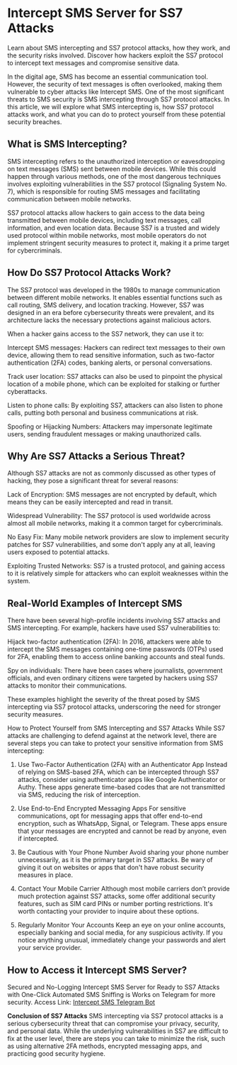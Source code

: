 # Intercept SMS Server for SS7 Attacks 
Learn about SMS intercepting and SS7 protocol attacks, how they work, and the security risks involved. Discover how hackers exploit the SS7 protocol to intercept text messages and compromise sensitive data.

In the digital age, SMS has become an essential communication tool. However, the security of text messages is often overlooked, making them vulnerable to cyber attacks like Intercept SMS. One of the most significant threats to SMS security is SMS intercepting through SS7 protocol attacks. In this article, we will explore what SMS intercepting is, how SS7 protocol attacks work, and what you can do to protect yourself from these potential security breaches.

## What is SMS Intercepting?
SMS intercepting refers to the unauthorized interception or eavesdropping on text messages (SMS) sent between mobile devices. While this could happen through various methods, one of the most dangerous techniques involves exploiting vulnerabilities in the SS7 protocol (Signaling System No. 7), which is responsible for routing SMS messages and facilitating communication between mobile networks.

SS7 protocol attacks allow hackers to gain access to the data being transmitted between mobile devices, including text messages, call information, and even location data. Because SS7 is a trusted and widely used protocol within mobile networks, most mobile operators do not implement stringent security measures to protect it, making it a prime target for cybercriminals.

## How Do SS7 Protocol Attacks Work?
The SS7 protocol was developed in the 1980s to manage communication between different mobile networks. It enables essential functions such as call routing, SMS delivery, and location tracking. However, SS7 was designed in an era before cybersecurity threats were prevalent, and its architecture lacks the necessary protections against malicious actors.

When a hacker gains access to the SS7 network, they can use it to:

Intercept SMS messages: Hackers can redirect text messages to their own device, allowing them to read sensitive information, such as two-factor authentication (2FA) codes, banking alerts, or personal conversations.

Track user location: SS7 attacks can also be used to pinpoint the physical location of a mobile phone, which can be exploited for stalking or further cyberattacks.

Listen to phone calls: By exploiting SS7, attackers can also listen to phone calls, putting both personal and business communications at risk.

Spoofing or Hijacking Numbers: Attackers may impersonate legitimate users, sending fraudulent messages or making unauthorized calls.

## Why Are SS7 Attacks a Serious Threat?
Although SS7 attacks are not as commonly discussed as other types of hacking, they pose a significant threat for several reasons:

Lack of Encryption: SMS messages are not encrypted by default, which means they can be easily intercepted and read in transit.

Widespread Vulnerability: The SS7 protocol is used worldwide across almost all mobile networks, making it a common target for cybercriminals.

No Easy Fix: Many mobile network providers are slow to implement security patches for SS7 vulnerabilities, and some don't apply any at all, leaving users exposed to potential attacks.

Exploiting Trusted Networks: SS7 is a trusted protocol, and gaining access to it is relatively simple for attackers who can exploit weaknesses within the system.

## Real-World Examples of Intercept SMS
There have been several high-profile incidents involving SS7 attacks and SMS intercepting. For example, hackers have used SS7 vulnerabilities to:

Hijack two-factor authentication (2FA): In 2016, attackers were able to intercept the SMS messages containing one-time passwords (OTPs) used for 2FA, enabling them to access online banking accounts and steal funds.

Spy on individuals: There have been cases where journalists, government officials, and even ordinary citizens were targeted by hackers using SS7 attacks to monitor their communications.

These examples highlight the severity of the threat posed by SMS intercepting via SS7 protocol attacks, underscoring the need for stronger security measures.

How to Protect Yourself from SMS Intercepting and SS7 Attacks
While SS7 attacks are challenging to defend against at the network level, there are several steps you can take to protect your sensitive information from SMS intercepting:

1. Use Two-Factor Authentication (2FA) with an Authenticator App
Instead of relying on SMS-based 2FA, which can be intercepted through SS7 attacks, consider using authenticator apps like Google Authenticator or Authy. These apps generate time-based codes that are not transmitted via SMS, reducing the risk of interception.

2. Use End-to-End Encrypted Messaging Apps
For sensitive communications, opt for messaging apps that offer end-to-end encryption, such as WhatsApp, Signal, or Telegram. These apps ensure that your messages are encrypted and cannot be read by anyone, even if intercepted.

3. Be Cautious with Your Phone Number
Avoid sharing your phone number unnecessarily, as it is the primary target in SS7 attacks. Be wary of giving it out on websites or apps that don't have robust security measures in place.

4. Contact Your Mobile Carrier
Although most mobile carriers don’t provide much protection against SS7 attacks, some offer additional security features, such as SIM card PINs or number porting restrictions. It's worth contacting your provider to inquire about these options.

5. Regularly Monitor Your Accounts
Keep an eye on your online accounts, especially banking and social media, for any suspicious activity. If you notice anything unusual, immediately change your passwords and alert your service provider.

## How to Access it Intercept SMS Server?
Secured and No-Logging Intercept SMS Server for Ready to SS7 Attacks with One-Click Automated SMS Sniffing is Works on Telegram for more security.
Access Link: <a href="https://t.me/intercept_sms_bot">Intercept SMS Telegram Bot</a> 

**Conclusion of SS7 Attacks**
SMS intercepting via SS7 protocol attacks is a serious cybersecurity threat that can compromise your privacy, security, and personal data. While the underlying vulnerabilities in SS7 are difficult to fix at the user level, there are steps you can take to minimize the risk, such as using alternative 2FA methods, encrypted messaging apps, and practicing good security hygiene.
